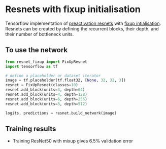 # Resnets with fixup initialisation

Tensorflow implementation of [preactivation resnets](https://arxiv.org/pdf/1603.05027.pdf) with [fixup intialisation](https://arxiv.org/abs/1901.09321). Resnets can be created by defining the recurrent blocks, their depth, and their number of bottleneck units. 

## To use the network
```python
from resnet_fixup import FixUpResnet
import tensorflow as tf

# define a placeholder or dataset iterator
image = tf.placeholder(tf.float32, [None, 32, 32, 3])
resnet = FixUpResnet(classes=10)
resnet.add_block(units=3, depth=64)
resnet.add_block(units=4, depth=128)
resnet.add_block(units=6, depth=256)
resnet.add_block(units=3, depth=512)

logits, predictions = resnet.build_network(image)
```

## Training results

- Training ResNet50 with mixup gives 6.5% validation error